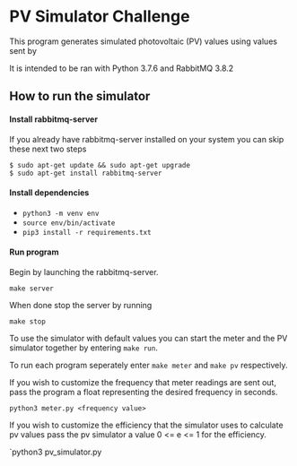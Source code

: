 # PV Simulator Challenge
This program generates simulated photovoltaic (PV) values using values sent by  

It is intended to be ran with Python 3.7.6 and RabbitMQ 3.8.2

## How to run the simulator
#### Install rabbitmq-server
If you already have rabbitmq-server installed on your system you can skip these next two steps
```
$ sudo apt-get update && sudo apt-get upgrade
$ sudo apt-get install rabbitmq-server
```
#### Install dependencies
- `python3 -m venv env`
- `source env/bin/activate`
- `pip3 install -r requirements.txt`

#### Run program
Begin by launching the rabbitmq-server.
```
make server
```
When done stop the server by running
```
make stop
```
To use the simulator with default values you can start the meter and the PV simulator together by entering `make run`. 

To run each program seperately enter `make meter` and `make pv` respectively.

If you wish to customize the frequency that meter readings are sent out, pass the program a float representing the desired frequency in seconds.

`python3 meter.py <frequency value>`

If you wish to customize the efficiency that the simulator uses to calculate pv values pass the pv simulator a value 0 <= e <= 1 for the efficiency.

`python3 pv_simulator.py <desired efficiency>
